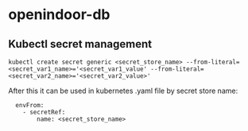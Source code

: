 # openindoor-db

## Kubectl secret management
```kubectl create secret generic <secret_store_name> --from-literal=<secret_var1_name>='<secret_var1_value' --from-literal=<secret_var2_name>='<secret_var2_value>'```

After this it can be used in kubernetes .yaml file by secret store name:
```
  envFrom:
    - secretRef:
        name: <secret_store_name>
```
